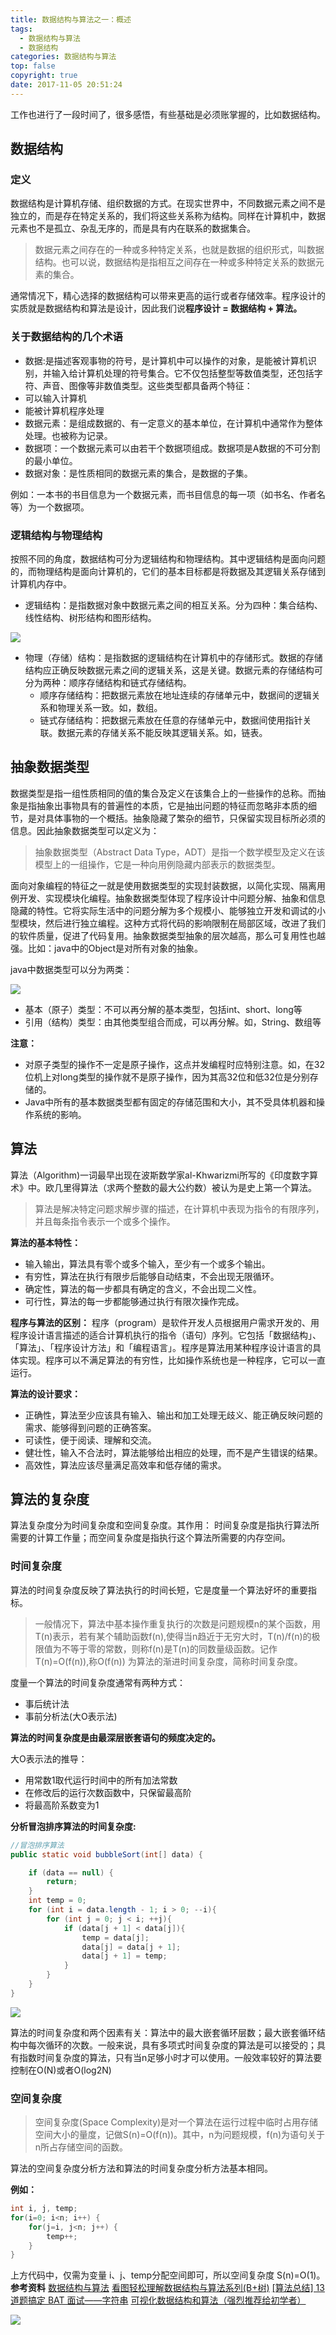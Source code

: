 ```yaml
---
title: 数据结构与算法之一：概述
tags:
  - 数据结构与算法
  - 数据结构
categories: 数据结构与算法
top: false
copyright: true
date: 2017-11-05 20:51:24
---
```

工作也进行了一段时间了，很多感悟，有些基础是必须账掌握的，比如数据结构。
<!--more-->
## 数据结构
### 定义
数据结构是计算机存储、组织数据的方式。在现实世界中，不同数据元素之间不是独立的，而是存在特定关系的，我们将这些关系称为结构。同样在计算机中，数据元素也不是孤立、杂乱无序的，而是具有内在联系的数据集合。
> 数据元素之间存在的一种或多种特定关系，也就是数据的组织形式，叫数据结构。也可以说，数据结构是指相互之间存在一种或多种特定关系的数据元素的集合。

通常情况下，精心选择的数据结构可以带来更高的运行或者存储效率。程序设计的实质就是数据结构和算法是设计，因此我们说**程序设计 = 数据结构 + 算法。**

### 关于数据结构的几个术语
* 数据:是描述客观事物的符号，是计算机中可以操作的对象，是能被计算机识别，并输入给计算机处理的符号集合。它不仅包括整型等数值类型，还包括字符、声音、图像等非数值类型。这些类型都具备两个特征：
 * 可以输入计算机
 * 能被计算机程序处理
* 数据元素：是组成数据的、有一定意义的基本单位，在计算机中通常作为整体处理。也被称为记录。
* 数据项：一个数据元素可以由若干个数据项组成。数据项是A数据的不可分割的最小单位。
* 数据对象：是性质相同的数据元素的集合，是数据的子集。

例如：一本书的书目信息为一个数据元素，而书目信息的每一项（如书名、作者名等）为一个数据项。

### 逻辑结构与物理结构
按照不同的角度，数据结构可分为逻辑结构和物理结构。其中逻辑结构是面向问题的，而物理结构是面向计算机的，它们的基本目标都是将数据及其逻辑关系存储到计算机内存中。
* 逻辑结构：是指数据对象中数据元素之间的相互关系。分为四种：集合结构、线性结构、树形结构和图形结构。

![](http://oankigr4l.bkt.clouddn.com/201808281532_363.png)

* 物理（存储）结构：是指数据的逻辑结构在计算机中的存储形式。数据的存储结构应正确反映数据元素之间的逻辑关系，这是关键。数据元素的存储结构可分为两种：顺序存储结构和链式存储结构。
  * 顺序存储结构：把数据元素放在地址连续的存储单元中，数据间的逻辑关系和物理关系一致。如，数组。
  * 链式存储结构：把数据元素放在任意的存储单元中，数据间使用指针关联。数据元素的存储关系不能反映其逻辑关系。如，链表。

## 抽象数据类型
数据类型是指一组性质相同的值的集合及定义在该集合上的一些操作的总称。而抽象是指抽象出事物具有的普遍性的本质，它是抽出问题的特征而忽略非本质的细节，是对具体事物的一个概括。抽象隐藏了繁杂的细节，只保留实现目标所必须的信息。因此抽象数据类型可以定义为：
> 抽象数据类型（Abstract Data Type，ADT）是指一个数学模型及定义在该模型上的一组操作，它是一种向用例隐藏内部表示的数据类型。

面向对象编程的特征之一就是使用数据类型的实现封装数据，以简化实现、隔离用例开发、实现模块化编程。抽象数据类型体现了程序设计中问题分解、抽象和信息隐藏的特性。它将实际生活中的问题分解为多个规模小、能够独立开发和调试的小型模块，然后进行独立编程。这种方式将代码的影响限制在局部区域，改进了我们的软件质量，促进了代码复用。抽象数据类型抽象的层次越高，那么可复用性也越强。比如：java中的Object是对所有对象的抽象。

java中数据类型可以分为两类：

![](http://oankigr4l.bkt.clouddn.com/201808281535_84.png)

* 基本（原子）类型：不可以再分解的基本类型，包括int、short、long等
* 引用（结构）类型：由其他类型组合而成，可以再分解。如，String、数组等

**注意：**
* 对原子类型的操作不一定是原子操作，这点并发编程时应特别注意。如，在32位机上对long类型的操作就不是原子操作，因为其高32位和低32位是分别存储的。
* Java中所有的基本数据类型都有固定的存储范围和大小，其不受具体机器和操作系统的影响。

## 算法
算法（Algorithm)一词最早出现在波斯数学家al-Khwarizmi所写的《印度数字算术》中。欧几里得算法（求两个整数的最大公约数）被认为是史上第一个算法。
> 算法是解决特定问题求解步骤的描述，在计算机中表现为指令的有限序列，并且每条指令表示一个或多个操作。

**算法的基本特性：**
* 输入输出，算法具有零个或多个输入，至少有一个或多个输出。
* 有穷性，算法在执行有限步后能够自动结束，不会出现无限循环。
* 确定性，算法的每一步都具有确定的含义，不会出现二义性。
* 可行性，算法的每一步都能够通过执行有限次操作完成。

**程序与算法的区别：**
程序（program）是软件开发人员根据用户需求开发的、用程序设计语言描述的适合计算机执行的指令（语句）序列。它包括「数据结构」、「算法」、「程序设计方法」和「编程语言」。程序是算法用某种程序设计语言的具体实现。程序可以不满足算法的有穷性，比如操作系统也是一种程序，它可以一直运行。

**算法的设计要求：**
* 正确性，算法至少应该具有输入、输出和加工处理无歧义、能正确反映问题的需求、能够得到问题的正确答案。
* 可读性，便于阅读、理解和交流。
* 健壮性，输入不合法时，算法能够给出相应的处理，而不是产生错误的结果。
* 高效性，算法应该尽量满足高效率和低存储的需求。

## 算法的复杂度
算法复杂度分为时间复杂度和空间复杂度。其作用： 时间复杂度是指执行算法所需要的计算工作量；而空间复杂度是指执行这个算法所需要的内存空间。
### 时间复杂度
算法的时间复杂度反映了算法执行的时间长短，它是度量一个算法好坏的重要指标。
> 一般情况下，算法中基本操作重复执行的次数是问题规模n的某个函数，用T(n)表示，若有某个辅助函数f(n),使得当n趋近于无穷大时，T(n)/f(n)的极限值为不等于零的常数，则称f(n)是T(n)的同数量级函数。记作T(n)=O(f(n)),称O(f(n)) 为算法的渐进时间复杂度，简称时间复杂度。

度量一个算法的时间复杂度通常有两种方式：
* 事后统计法
* 事前分析法(大O表示法)

**算法的时间复杂度是由最深层嵌套语句的频度决定的。**

大O表示法的推导：
* 用常数1取代运行时间中的所有加法常数
* 在修改后的运行次数函数中，只保留最高阶
* 将最高阶系数变为1

**分析冒泡排序算法的时间复杂度:**
```java
//冒泡排序算法
public static void bubbleSort(int[] data) {

    if (data == null) {
        return;
    }
    int temp = 0;
    for (int i = data.length - 1; i > 0; --i){
        for (int j = 0; j < i; ++j){
            if (data[j + 1] < data[j]){
                temp = data[j];
                data[j] = data[j + 1];
                data[j + 1] = temp;
            }
        }
    }
}
```
![](http://oankigr4l.bkt.clouddn.com/201808281548_970.png)

算法的时间复杂度和两个因素有关：算法中的最大嵌套循环层数；最大嵌套循环结构中每次循环的次数。一般来说，具有多项式时间复杂度的算法是可以接受的；具有指数时间复杂度的算法，只有当n足够小时才可以使用。一般效率较好的算法要控制在O(N)或者O(log2N)

### 空间复杂度
> 空间复杂度(Space Complexity)是对一个算法在运行过程中临时占用存储空间大小的量度，记做S(n)=O(f(n))。其中，n为问题规模，f(n)为语句关于n所占存储空间的函数。

算法的空间复杂度分析方法和算法的时间复杂度分析方法基本相同。

**例如：**
```java
int i, j, temp;
for(i=0; i<n; i++) {
    for(j=i, j<n; j++) {
        temp++;
    }
}
```
上方代码中，仅需为变量 i、j、temp分配空间即可，所以空间复杂度 S(n)=O(1)。
**参考资料**
[数据结构与算法](http://www.cnblogs.com/wangyingli/category/889107.html)
[看图轻松理解数据结构与算法系列(B+树)](https://juejin.im/post/5b9073f9f265da0acd209624)
[[算法总结] 13 道题搞定 BAT 面试——字符串](https://juejin.im/post/5b8f9aed6fb9a05d2e1b75d9)
[可视化数据结构和算法（强烈推荐给初学者）](https://blog.csdn.net/Dinosoft/article/details/6438748)

![](http://oankigr4l.bkt.clouddn.com/wexin.png)